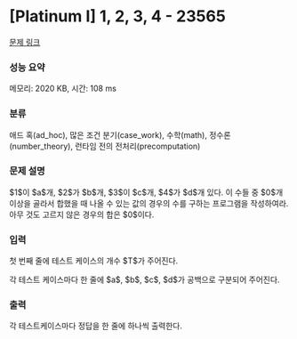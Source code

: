 # [Platinum I] 1, 2, 3, 4 - 23565 

[문제 링크](https://www.acmicpc.net/problem/23565) 

### 성능 요약

메모리: 2020 KB, 시간: 108 ms

### 분류

애드 혹(ad_hoc), 많은 조건 분기(case_work), 수학(math), 정수론(number_theory), 런타임 전의 전처리(precomputation)

### 문제 설명

<p>$1$이 $a$개, $2$가 $b$개, $3$이 $c$개, $4$가 $d$개 있다. 이 수들 중 $0$개 이상을 골라서 합했을 때 나올 수 있는 값의 경우의 수를 구하는 프로그램을 작성하여라. 아무 것도 고르지 않은 경우의 합은 $0$이다.</p>

### 입력 

 <p>첫 번째 줄에 테스트 케이스의 개수 $T$가 주어진다.</p>

<p>각 테스트 케이스마다 한 줄에 $a$, $b$, $c$, $d$가 공백으로 구분되어 주어진다.</p>

### 출력 

 <p>각 테스트케이스마다 정답을 한 줄에 하나씩 출력한다.</p>

